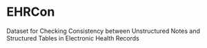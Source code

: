 # EHRCon
Dataset for Checking Consistency between Unstructured Notes and Structured Tables in Electronic Health Records
